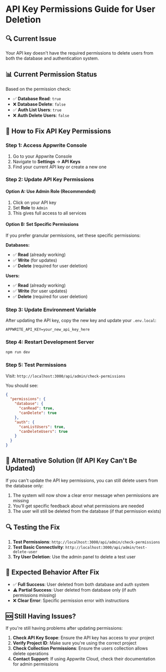 # API Key Permissions Guide for User Deletion

## 🔍 **Current Issue**
Your API key doesn't have the required permissions to delete users from both the database and authentication system.

## 📊 **Current Permission Status**
Based on the permission check:
- ✅ **Database Read**: `true`
- ❌ **Database Delete**: `false` 
- ✅ **Auth List Users**: `true`
- ❌ **Auth Delete Users**: `false`

## 🔧 **How to Fix API Key Permissions**

### **Step 1: Access Appwrite Console**
1. Go to your Appwrite Console
2. Navigate to **Settings** → **API Keys**
3. Find your current API key or create a new one

### **Step 2: Update API Key Permissions**

#### **Option A: Use Admin Role (Recommended)**
1. Click on your API key
2. Set **Role** to `Admin`
3. This gives full access to all services

#### **Option B: Set Specific Permissions**
If you prefer granular permissions, set these specific permissions:

**Databases:**
- ✅ **Read** (already working)
- ✅ **Write** (for updates)
- ✅ **Delete** (required for user deletion)

**Users:**
- ✅ **Read** (already working)
- ✅ **Write** (for user updates)
- ✅ **Delete** (required for user deletion)

### **Step 3: Update Environment Variable**
After updating the API key, copy the new key and update your `.env.local`:
```env
APPWRITE_API_KEY=your_new_api_key_here
```

### **Step 4: Restart Development Server**
```bash
npm run dev
```

### **Step 5: Test Permissions**
Visit: `http://localhost:3000/api/admin/check-permissions`

You should see:
```json
{
  "permissions": {
    "database": {
      "canRead": true,
      "canDelete": true
    },
    "auth": {
      "canListUsers": true,
      "canDeleteUsers": true
    }
  }
}
```

## 🚨 **Alternative Solution (If API Key Can't Be Updated)**

If you can't update the API key permissions, you can still delete users from the database only:

1. The system will now show a clear error message when permissions are missing
2. You'll get specific feedback about what permissions are needed
3. The user will still be deleted from the database (if that permission exists)

## 🔍 **Testing the Fix**

1. **Test Permissions**: `http://localhost:3000/api/admin/check-permissions`
2. **Test Basic Connectivity**: `http://localhost:3000/api/admin/test-delete-user`
3. **Try User Deletion**: Use the admin panel to delete a test user

## 📝 **Expected Behavior After Fix**

- ✅ **Full Success**: User deleted from both database and auth system
- ⚠️ **Partial Success**: User deleted from database only (if auth permissions missing)
- ❌ **Clear Error**: Specific permission error with instructions

## 🆘 **Still Having Issues?**

If you're still having problems after updating permissions:

1. **Check API Key Scope**: Ensure the API key has access to your project
2. **Verify Project ID**: Make sure you're using the correct project
3. **Check Collection Permissions**: Ensure the users collection allows delete operations
4. **Contact Support**: If using Appwrite Cloud, check their documentation for admin permissions 